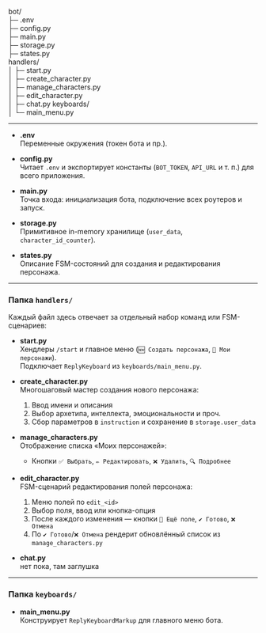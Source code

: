 bot/  
├─ .env  
├─ config.py  
├─ main.py  
├─ storage.py  
├─ states.py  
handlers/  
│  ├─ start.py  
│  ├─ create_character.py  
│  ├─ manage_characters.py  
│  ├─ edit_character.py  
│  ├─ chat.py
keyboards/  
│  └─ main_menu.py  

---

- **.env**  
  Переменные окружения (токен бота и пр.).

- **config.py**  
  Читает `.env` и экспортирует константы (`BOT_TOKEN`, `API_URL` и т. п.) для всего приложения.

- **main.py**  
  Точка входа: инициализация бота, подключение всех роутеров и запуск.

- **storage.py**  
  Примитивное in-memory хранилище (`user_data`, `character_id_counter`).

- **states.py**  
  Описание FSM-состояний для создания и редактирования персонажа.

---

### Папка `handlers/`

Каждый файл здесь отвечает за отдельный набор команд или FSM-сценариев:

- **start.py**  
  Хендлеры `/start` и главное меню (`🆕 Создать персонажа`, `📁 Мои персонажи`).  
  Подключает `ReplyKeyboard` из `keyboards/main_menu.py`.

- **create_character.py**  
  Многошаговый мастер создания нового персонажа:  
  1. Ввод имени и описания  
  2. Выбор архетипа, интеллекта, эмоциональности и проч.  
  3. Сбор параметров в `instruction` и сохранение в `storage.user_data`

- **manage_characters.py**  
  Отображение списка «Моих персонажей»:  
  - Кнопки `✅ Выбрать`, `✏️ Редактировать`, `❌ Удалить`, `🔍 Подробнее`  

- **edit_character.py**  
  FSM-сценарий редактирования полей персонажа:  
  1. Меню полей по `edit_<id>`  
  2. Выбор поля, ввод или кнопка-опция  
  3. После каждого изменения — кнопки `🔁 Ещё поле`, `✔️ Готово`, `❌ Отмена`  
  4. По `✔️ Готово`/`❌ Отмена` рендерит обновлённый список из `manage_characters.py`

- **chat.py**  
    нет пока, там заглушка


---

### Папка `keyboards/`

- **main_menu.py**  
  Конструирует `ReplyKeyboardMarkup` для главного меню бота.
